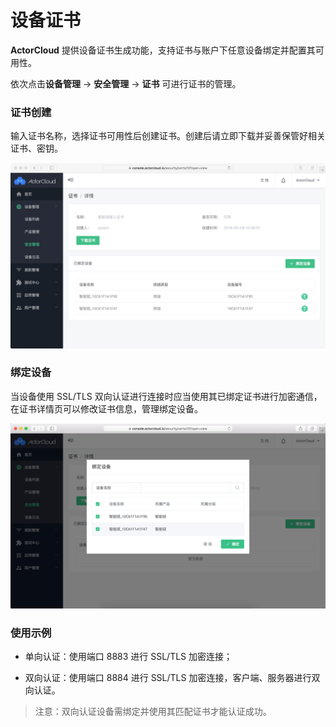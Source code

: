 # 设备证书

**ActorCloud** 提供设备证书生成功能，支持证书与账户下任意设备绑定并配置其可用性。

依次点击**设备管理** -> **安全管理** -> **证书** 可进行证书的管理。


### 证书创建

输入证书名称，选择证书可用性后创建证书。创建后请立即下载并妥善保管好相关证书、密钥。

![](../assets/certs_download.png)


### 绑定设备

当设备使用 SSL/TLS 双向认证进行连接时应当使用其已绑定证书进行加密通信，在证书详情页可以修改证书信息，管理绑定设备。

![](../assets/certs_bind.png)


### 使用示例

- 单向认证：使用端口 8883 进行 SSL/TLS 加密连接；

- 双向认证：使用端口 8884 进行 SSL/TLS 加密连接，客户端、服务器进行双向认证。

> 注意：双向认证设备需绑定并使用其匹配证书才能认证成功。


